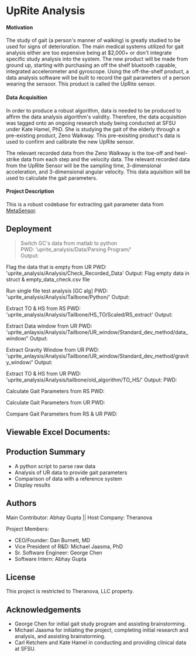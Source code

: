 # UpRite Analysis

#### Motivation

The study of gait (a person's manner of walking) is greatly studied to be used for signs of deterioration. The main medical systems utilized for gait analysis either are too expensive being at $2,000+ or don't integrate specific study analysis into the system. The new product will be made from ground up, starting with purchasing an off the shelf bluetooth capable, integrated accelerometer and gyroscope. Using the off-the-shelf product, a data analysis software will be built to record the gait parameters of a person wearing the sensoor. This product is called the UpRite sensor.

#### Data Acquisition

In order to produce a robust algorithm, data is needed to be produced to affirm the data analysis algorithm's validity. Therefore, the data acquisition was tagged onto an ongoing research study being conducted at SFSU under Kate Hamel, PhD. She is studying the gait of the elderly through a pre-existing product, Zeno Walkway. This pre-exisiting product's data is used to confirm and calibrate the new UpRite sensor. 

The relevant recorded data from the Zeno Walkway is the toe-off and heel-strike data from each step and the velocity data. The relevant recorded data from the UpRite Sensor will be the sampling time, 3-dimensional acceleration, and 3-dimensional angular velocity. This data aquisition will be used to calculate the gait parameters.

#### Project Description

This is a robust codebase for extracting gait parameter data from [MetaSensor](https://mbientlab.com/product/clip-sensor-research-kit/). 

## Deployment

> Switch GC's data from matlab to python  
> PWD: 'uprite_analysis/Data/Parsing Program/'  
> Output: 

Flag the data that is empty from UR
PWD: 'uprite_analysis/Analysis/Check_Recorded_Data'
Output: Flag empty data in struct & empty_data_check.csv file

Run single file test analysis [GC alg] 
PWD: 'uprite_analysis/Analysis/Tailbone/Python/'
Output: 

Extract TO & HS from RS
PWD: 'uprite_analysis/Analysis/Tailbone/HS_TO/Scaled/RS_extract'
Output:

Extract Data window from UR
PWD: 'uprite_anlaysis/Analysis/Tailbone/UR_window/Standard_dev_method/data_window/'
Output:

Extract Gravity Window from UR
PWD: 'uprite_anlaysis/Analysis/Tailbone/UR_window/Standard_dev_method/gravity_window/'
Output:

Extract TO & HS from UR
PWD: 'uprite_analysis/Analysis/tailbone/old_algorithm/TO_HS/'
Output: 
PWD: 

Calculate Gait Parameters from RS
PWD:

Calculate Gait Parameters from UR
PWD:

Compare Gait Parameters from RS & UR
PWD:


## Viewable Excel Documents:

## Production Summary

- A python script to parse raw data
- Analysis of UR data to provide gait parameters
- Comparison of data with a reference system
- Display results

## Authors

Main Contributor: Abhay Gupta || Host Company: Theranova

Project Members:
- CEO/Founder: Dan Burnett, MD
- Vice President of R\&D: Michael Jaasma, PhD
- Sr. Software Engineer: George Chen
- Software Intern: Abhay Gupta 


## License

This project is restricted to Theranova, LLC property.

## Acknowledgements

- George Chen for initial gait study program and assisting brainstorming.
- Michael Jaasma for initiating the project, completing initial research and analysis, and assisting brainstorming.
- Carl Ketchem and Kate Hamel in conducting and providing clinical data at SFSU.